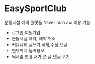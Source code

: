 # EasySportClub
운동시설 예약 플랫폼 
Naver map api 이용 
기능
- 로그인,회원가입
- 운동시설 예약, 예약 취소
- 커뮤니티 글쓰기,삭제,수정,댓글
- 현재위치 날씨정보
- 닉네임 변경 내가 쓴 글,댓글 보기
